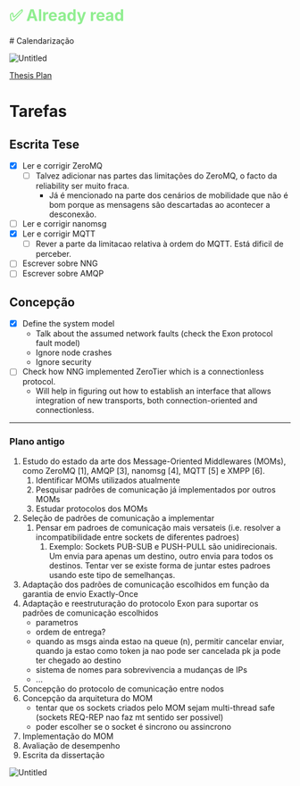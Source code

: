 <h1 style="color:lightgreen">✅ Already read</h1>
# Calendarização

![Untitled](Tese/Calendarizacao/Untitled.png)

[Thesis Plan](Thesis%20Plan%20e2076edb1db8456eae6af0730ec9a335.csv)

# Tarefas

## Escrita Tese

- [x]  Ler e corrigir ZeroMQ
    - [ ]  Talvez adicionar nas partes das limitações do ZeroMQ, o facto da reliability ser muito fraca.
        - Já é mencionado na parte dos cenários de mobilidade que não é bom porque as mensagens são descartadas ao acontecer a desconexão.
- [ ]  Ler e corrigir nanomsg
- [x]  Ler e corrigir MQTT
    - [ ]  Rever a parte da limitacao relativa à ordem do MQTT. Está dificil de perceber.
- [ ]  Escrever sobre NNG
- [ ]  Escrever sobre AMQP

## Concepção

- [x]  Define the system model
    - Talk about the assumed network faults (check the Exon protocol fault model)
    - Ignore node crashes
    - Ignore security
- [ ]  Check how NNG implemented ZeroTier which is a connectionless protocol.
    - Will help in figuring out how to establish an interface that allows integration of new transports, both connection-oriented and connectionless.

---

### Plano antigo

1. Estudo do estado da arte dos Message-Oriented Middlewares (MOMs), como ZeroMQ [1], AMQP [3], nanomsg [4], MQTT [5] e XMPP [6].
    1.  Identificar MOMs utilizados atualmente
    2. Pesquisar padrões de comunicação já implementados por outros MOMs
    3. Estudar protocolos dos MOMs
2. Seleção de padrões de comunicação a implementar
    1. Pensar em padroes de comunicação mais versateis (i.e. resolver a incompatibilidade entre sockets de diferentes padroes)
        1. Exemplo: Sockets PUB-SUB e PUSH-PULL são unidirecionais. Um envia para apenas um destino, outro envia para todos os destinos. Tentar ver se existe forma de juntar estes padroes usando este tipo de semelhanças.
3. Adaptação dos padrões de comunicação escolhidos em função da garantia de envio Exactly-Once
4. Adaptação e reestruturação do protocolo Exon para suportar os padrões de comunicação escolhidos
    - parametros
    - ordem de entrega?
    - quando as msgs ainda estao na queue (n), permitir cancelar enviar, quando ja estao como token
    ja nao pode ser cancelada pk ja pode ter chegado ao destino
    - sistema de nomes para sobrevivencia a mudanças de IPs
    - ...
5. Concepção do protocolo de comunicação entre nodos
6. Concepção da arquitetura do MOM
    - tentar que os sockets criados pelo MOM sejam multi-thread safe (sockets REQ-REP nao faz mt sentido ser possivel)
    - poder escolher se o socket é sincrono ou assincrono
7. Implementação do MOM
8. Avaliação de desempenho
9. Escrita da dissertação

![Untitled](Tese/Calendarizacao/Untitled%201.png)